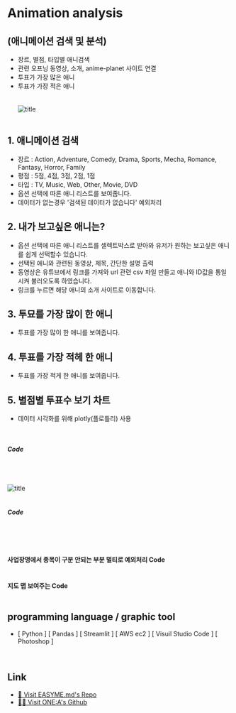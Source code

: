 # Animation analysis
## (애니메이션 검색 및 분석)
- 장르, 별점, 타입별 애니검색
- 관련 오프닝 동영상, 소개, anime-planet 사이트 연결
- 투표가 가장 많은 애니
- 투표가 가장 적은 애니
<br /><br /><br />
![title](./data/main_img.jpg)
<br /><br />

## 1. 애니메이션 검색
- 장르 : Action, Adventure, Comedy, Drama, Sports, Mecha, Romance, Fantasy, Horror, Family
- 평점 : 5점, 4점, 3점, 2점, 1점
- 타입 : TV, Music, Web, Other, Movie, DVD
- 옵션 선택에 따른 애니 리스트를 보여줍니다.
- 데이터가 없는경우 '검색된 데이터가 없습니다' 예외처리

## 2. 내가 보고싶은 애니는?
- 옵션 선택에 따른 애니 리스트를 셀렉트박스로 받아와
  유저가 원하는 보고싶은 애니를 쉽게 선택할수 있습니다.
- 선택된 애니와 관련된 동영상, 제목, 간단한 설명 출력
- 동영상은 유튜브에서 링크를 가져와 url 관련 csv 파일 만들고
  애니와 ID값을 통일시켜 불러오도록 하였습니다.
- 링크를 누르면 해당 애니의 소개 사이트로 이동합니다.

## 3. 투묘를 가장 많이 한 애니
- 투표를 가장 많이 한 애니를 보여줍니다.

## 4. 투표를 가장 적헤 한 애니
- 투표를 가장 적게 한 애니를 보여줍니다.

## 5. 별점별 투표수 보기 차트
- 데이터 시각화를 위해 plotly(플로틀리) 사용
<br />

#####  Code
```js

```
<br /><br />
![title](./data/screenshot01.jpg)
<br /><br />

#####  Code
```js
  
```
<br />

#### 사업장명에서 종목이 구분 안되는 부분 멀티로 예외처리 Code
```js

```

#### 지도 맵 보여주는 Code
```js

```


## programming language / graphic tool
- [ Python ] [ Pandas ] [ Streamlit ] [ AWS ec2 ] [ Visuil Studio Code ] [ Photoshop ]
<br />

## Link   
- [🚗 Visit EASYME.md's Repo](https://github.com/soej24/animation_analysis/blob/main/README.md)   
- [🙋‍♂️ Visit ONE:A's Github](https://github.com/soej24/animation_analysis)